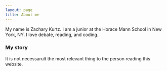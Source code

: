 ```yaml
---
layout: page
title: About me
---
```


My name is Zachary Kurtz. I am a junior at the Horace Mann School in New York, NY. I love debate, reading, and coding.


### My story

It is not necessarult the most relevant thing to the person reading this website.

